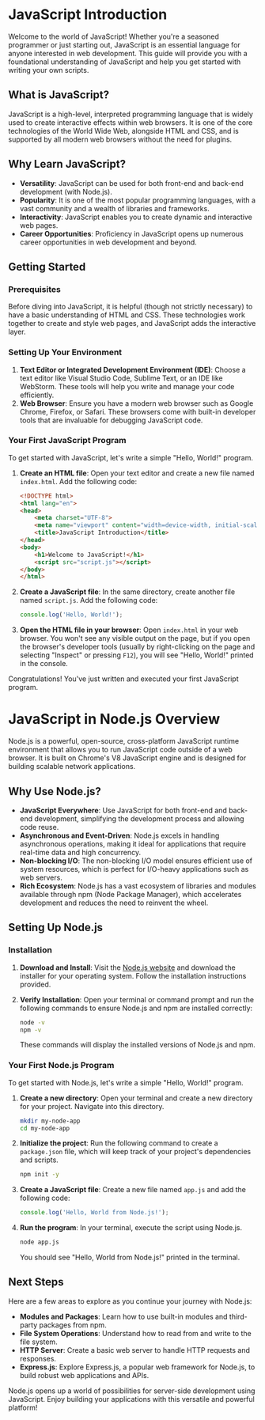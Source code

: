 # JavaScript Introduction

Welcome to the world of JavaScript! Whether you're a seasoned programmer or just starting out, JavaScript is an essential language for anyone interested in web development. This guide will provide you with a foundational understanding of JavaScript and help you get started with writing your own scripts.

## What is JavaScript?

JavaScript is a high-level, interpreted programming language that is widely used to create interactive effects within web browsers. It is one of the core technologies of the World Wide Web, alongside HTML and CSS, and is supported by all modern web browsers without the need for plugins.

## Why Learn JavaScript?

- **Versatility**: JavaScript can be used for both front-end and back-end development (with Node.js).
- **Popularity**: It is one of the most popular programming languages, with a vast community and a wealth of libraries and frameworks.
- **Interactivity**: JavaScript enables you to create dynamic and interactive web pages.
- **Career Opportunities**: Proficiency in JavaScript opens up numerous career opportunities in web development and beyond.

## Getting Started

### Prerequisites

Before diving into JavaScript, it is helpful (though not strictly necessary) to have a basic understanding of HTML and CSS. These technologies work together to create and style web pages, and JavaScript adds the interactive layer.

### Setting Up Your Environment

1. **Text Editor or Integrated Development Environment (IDE)**: Choose a text editor like Visual Studio Code, Sublime Text, or an IDE like WebStorm. These tools will help you write and manage your code efficiently.
2. **Web Browser**: Ensure you have a modern web browser such as Google Chrome, Firefox, or Safari. These browsers come with built-in developer tools that are invaluable for debugging JavaScript code.

### Your First JavaScript Program

To get started with JavaScript, let's write a simple "Hello, World!" program.

1. **Create an HTML file**: Open your text editor and create a new file named `index.html`. Add the following code:

    ```html
    <!DOCTYPE html>
    <html lang="en">
    <head>
        <meta charset="UTF-8">
        <meta name="viewport" content="width=device-width, initial-scale=1.0">
        <title>JavaScript Introduction</title>
    </head>
    <body>
        <h1>Welcome to JavaScript!</h1>
        <script src="script.js"></script>
    </body>
    </html>
    ```

2. **Create a JavaScript file**: In the same directory, create another file named `script.js`. Add the following code:

    ```javascript
    console.log('Hello, World!');
    ```

3. **Open the HTML file in your browser**: Open `index.html` in your web browser. You won't see any visible output on the page, but if you open the browser's developer tools (usually by right-clicking on the page and selecting "Inspect" or pressing `F12`), you will see "Hello, World!" printed in the console.

Congratulations! You've just written and executed your first JavaScript program.


# JavaScript in Node.js Overview

Node.js is a powerful, open-source, cross-platform JavaScript runtime environment that allows you to run JavaScript code outside of a web browser. It is built on Chrome's V8 JavaScript engine and is designed for building scalable network applications.

## Why Use Node.js?

- **JavaScript Everywhere**: Use JavaScript for both front-end and back-end development, simplifying the development process and allowing code reuse.
- **Asynchronous and Event-Driven**: Node.js excels in handling asynchronous operations, making it ideal for applications that require real-time data and high concurrency.
- **Non-blocking I/O**: The non-blocking I/O model ensures efficient use of system resources, which is perfect for I/O-heavy applications such as web servers.
- **Rich Ecosystem**: Node.js has a vast ecosystem of libraries and modules available through npm (Node Package Manager), which accelerates development and reduces the need to reinvent the wheel.

## Setting Up Node.js

### Installation

1. **Download and Install**: Visit the [Node.js website](https://nodejs.org/) and download the installer for your operating system. Follow the installation instructions provided.
2. **Verify Installation**: Open your terminal or command prompt and run the following commands to ensure Node.js and npm are installed correctly:

    ```sh
    node -v
    npm -v
    ```

    These commands will display the installed versions of Node.js and npm.

### Your First Node.js Program

To get started with Node.js, let's write a simple "Hello, World!" program.

1. **Create a new directory**: Open your terminal and create a new directory for your project. Navigate into this directory.

    ```sh
    mkdir my-node-app
    cd my-node-app
    ```

2. **Initialize the project**: Run the following command to create a `package.json` file, which will keep track of your project's dependencies and scripts.

    ```sh
    npm init -y
    ```

3. **Create a JavaScript file**: Create a new file named `app.js` and add the following code:

    ```javascript
    console.log('Hello, World from Node.js!');
    ```

4. **Run the program**: In your terminal, execute the script using Node.js.

    ```sh
    node app.js
    ```

    You should see "Hello, World from Node.js!" printed in the terminal.

## Next Steps

Here are a few areas to explore as you continue your journey with Node.js:

- **Modules and Packages**: Learn how to use built-in modules and third-party packages from npm.
- **File System Operations**: Understand how to read from and write to the file system.
- **HTTP Server**: Create a basic web server to handle HTTP requests and responses.
- **Express.js**: Explore Express.js, a popular web framework for Node.js, to build robust web applications and APIs.

Node.js opens up a world of possibilities for server-side development using JavaScript. Enjoy building your applications with this versatile and powerful platform!